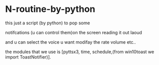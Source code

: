 # N-routine-by-python

this just a script (by python) to pop some 

notifcations (u can control them)on the screen  reading it out laoud 

and u can select the voice u want modifay the rate volume etc.. 

the modules that we use is [pyttsx3, time, schedule,(from win10toast we import ToastNotifier)].
